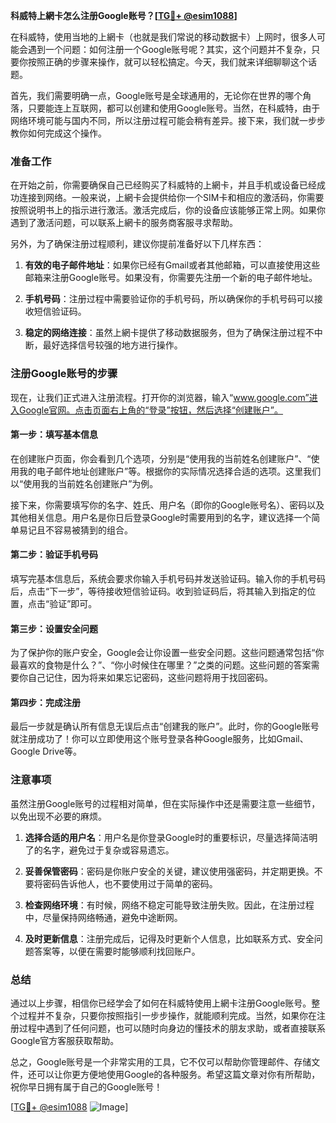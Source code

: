 **科威特上網卡怎么注册Google账号？[[TG💪+ @esim1088](https://t.me/s/esim1088)]**

在科威特，使用当地的上網卡（也就是我们常说的移动数据卡）上网时，很多人可能会遇到一个问题：如何注册一个Google账号呢？其实，这个问题并不复杂，只要你按照正确的步骤来操作，就可以轻松搞定。今天，我们就来详细聊聊这个话题。

首先，我们需要明确一点，Google账号是全球通用的，无论你在世界的哪个角落，只要能连上互联网，都可以创建和使用Google账号。当然，在科威特，由于网络环境可能与国内不同，所以注册过程可能会稍有差异。接下来，我们就一步步教你如何完成这个操作。

### 准备工作

在开始之前，你需要确保自己已经购买了科威特的上網卡，并且手机或设备已经成功连接到网络。一般来说，上網卡会提供给你一个SIM卡和相应的激活码，你需要按照说明书上的指示进行激活。激活完成后，你的设备应该能够正常上网。如果你遇到了激活问题，可以联系上網卡的服务商客服寻求帮助。

另外，为了确保注册过程顺利，建议你提前准备好以下几样东西：

1. **有效的电子邮件地址**：如果你已经有Gmail或者其他邮箱，可以直接使用这些邮箱来注册Google账号。如果没有，你需要先注册一个新的电子邮件地址。
   
2. **手机号码**：注册过程中需要验证你的手机号码，所以确保你的手机号码可以接收短信验证码。

3. **稳定的网络连接**：虽然上網卡提供了移动数据服务，但为了确保注册过程不中断，最好选择信号较强的地方进行操作。

### 注册Google账号的步骤

现在，让我们正式进入注册流程。打开你的浏览器，输入“www.google.com”进入Google官网。点击页面右上角的“登录”按钮，然后选择“创建账户”。

#### 第一步：填写基本信息

在创建账户页面，你会看到几个选项，分别是“使用我的当前姓名创建账户”、“使用我的电子邮件地址创建账户”等。根据你的实际情况选择合适的选项。这里我们以“使用我的当前姓名创建账户”为例。

接下来，你需要填写你的名字、姓氏、用户名（即你的Google账号名）、密码以及其他相关信息。用户名是你日后登录Google时需要用到的名字，建议选择一个简单易记且不容易被猜到的组合。

#### 第二步：验证手机号码

填写完基本信息后，系统会要求你输入手机号码并发送验证码。输入你的手机号码后，点击“下一步”，等待接收短信验证码。收到验证码后，将其输入到指定的位置，点击“验证”即可。

#### 第三步：设置安全问题

为了保护你的账户安全，Google会让你设置一些安全问题。这些问题通常包括“你最喜欢的食物是什么？”、“你小时候住在哪里？”之类的问题。这些问题的答案需要你自己记住，因为将来如果忘记密码，这些问题将用于找回密码。

#### 第四步：完成注册

最后一步就是确认所有信息无误后点击“创建我的账户”。此时，你的Google账号就注册成功了！你可以立即使用这个账号登录各种Google服务，比如Gmail、Google Drive等。

### 注意事项

虽然注册Google账号的过程相对简单，但在实际操作中还是需要注意一些细节，以免出现不必要的麻烦。

1. **选择合适的用户名**：用户名是你登录Google时的重要标识，尽量选择简洁明了的名字，避免过于复杂或容易遗忘。

2. **妥善保管密码**：密码是你账户安全的关键，建议使用强密码，并定期更换。不要将密码告诉他人，也不要使用过于简单的密码。

3. **检查网络环境**：有时候，网络不稳定可能导致注册失败。因此，在注册过程中，尽量保持网络畅通，避免中途断网。

4. **及时更新信息**：注册完成后，记得及时更新个人信息，比如联系方式、安全问题答案等，以便在需要时能够顺利找回账户。

### 总结

通过以上步骤，相信你已经学会了如何在科威特使用上網卡注册Google账号。整个过程并不复杂，只要你按照指引一步步操作，就能顺利完成。当然，如果你在注册过程中遇到了任何问题，也可以随时向身边的懂技术的朋友求助，或者直接联系Google官方客服获取帮助。

总之，Google账号是一个非常实用的工具，它不仅可以帮助你管理邮件、存储文件，还可以让你更方便地使用Google的各种服务。希望这篇文章对你有所帮助，祝你早日拥有属于自己的Google账号！

[[TG💪+ @esim1088](https://t.me/s/esim1088) ![Image](https://i.postimg.cc/4NQfJmqS/Snipaste-2025-05-13-00-14-12.png)]